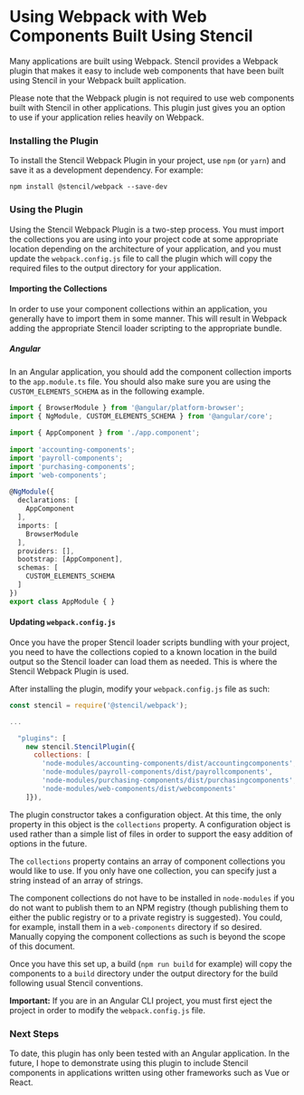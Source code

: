# Using Webpack with Web Components Built Using Stencil

Many applications are built using Webpack. Stencil provides a Webpack plugin that makes it easy to include web components that have been built using Stencil in your Webpack built application.

Please note that the Webpack plugin is not required to use web components built with Stencil in other applications. This plugin just gives you an option to use if your application relies heavily on Webpack.

### Installing the Plugin

To install the Stencil Webpack Plugin in your project, use `npm` (or `yarn`) and save it as a development dependency. For example:

```
npm install @stencil/webpack --save-dev
```

### Using the Plugin

Using the Stencil Webpack Plugin is a two-step process. You must import the collections you are using into your project code at some appropriate location depending on the architecture of your application, and you must update the `webpack.config.js` file to call the plugin which will copy the required files to the output directory for your application.

#### Importing the Collections

In order to use your component collections within an application, you generally have to import them in some manner. This will result in Webpack adding the appropriate Stencil loader scripting to the appropriate bundle.

##### Angular

In an Angular application, you should add the component collection imports to the `app.module.ts` file. You should also make sure you are using the `CUSTOM_ELEMENTS_SCHEMA` as in the following example.

```ts
import { BrowserModule } from '@angular/platform-browser';
import { NgModule, CUSTOM_ELEMENTS_SCHEMA } from '@angular/core';
 
import { AppComponent } from './app.component';
 
import 'accounting-components';
import 'payroll-components';
import 'purchasing-components';
import 'web-components';
 
@NgModule({
  declarations: [
    AppComponent
  ],
  imports: [
    BrowserModule
  ],
  providers: [],
  bootstrap: [AppComponent],
  schemas: [
    CUSTOM_ELEMENTS_SCHEMA
  ]
})
export class AppModule { }
```

#### Updating `webpack.config.js`

Once you have the proper Stencil loader scripts bundling with your project, you need to have the collections copied to a known location in the build output so the Stencil loader can load them as needed. This is where the Stencil Webpack Plugin is used.

After installing the plugin, modify your `webpack.config.js` file as such:

```js
const stencil = require('@stencil/webpack');

...

  "plugins": [
    new stencil.StencilPlugin({
      collections: [
        'node-modules/accounting-components/dist/accountingcomponents',
        'node-modules/payroll-components/dist/payrollcomponents',
        'node-modules/purchasing-components/dist/purchasingcomponents',
        'node-modules/web-components/dist/webcomponents'
    ]}),

```

The plugin constructor takes a configuration object. At this time, the only property in this object is the `collections` property. A configuration object is used rather than a simple list of files in order to support the easy addition of options in the future.

The `collections` property contains an array of component collections you would like to use. If you only have one collection, you can specify just a string instead of an array of strings.

The component collections do not have to be installed in `node-modules` if you do not want to publish them to an NPM registry (though publishing them to either the public registry or to a private registry is suggested). You could, for example, install them in a `web-components` directory if so desired. Manually copying the component collections as such is beyond the scope of this document.

Once you have this set up, a build (`npm run build` for example) will copy the components to a `build` directory under the output directory for the build following usual Stencil conventions.

**Important:** If you are in an Angular CLI project, you must first eject the project in order to modify the `webpack.config.js` file.


### Next Steps

To date, this plugin has only been tested with an Angular application. In the future, I hope to demonstrate using this plugin to include Stencil components in applications written using other frameworks such as Vue or React.
